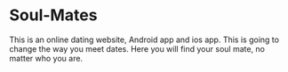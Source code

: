 # Soul-Mates
This is an online dating website, Android app and ios app. This is going to change the way you meet dates. Here you will find your soul mate, no matter who you are. 
